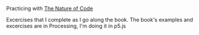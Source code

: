 Practicing with [The Nature of Code](http://natureofcode.com/)


Excercises that I complete as I go along the book. The book's examples and excercises are in Processing, I'm doing it in p5.js